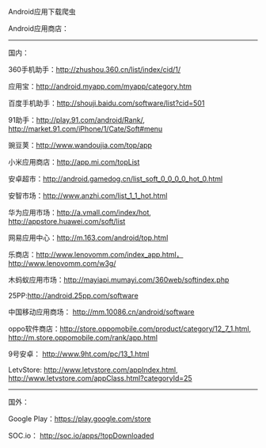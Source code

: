 Android应用下载爬虫




Android应用商店：

----
国内：

360手机助手：http://zhushou.360.cn/list/index/cid/1/

应用宝：http://android.myapp.com/myapp/category.htm

百度手机助手：http://shouji.baidu.com/software/list?cid=501

91助手：http://play.91.com/android/Rank/, http://market.91.com/iPhone/1/Cate/Soft#menu

豌豆荚：http://www.wandoujia.com/top/app

小米应用商店：http://app.mi.com/topList

安卓超市：http://android.gamedog.cn/list_soft_0_0_0_0_hot_0.html

安智市场：http://www.anzhi.com/list_1_1_hot.html

华为应用市场：http://a.vmall.com/index/hot, http://appstore.huawei.com/soft/list

网易应用中心：http://m.163.com/android/top.html

乐商店：http://www.lenovomm.com/index_app.html， http://www.lenovomm.com/w3g/


木蚂蚁应用市场：http://mayiapi.mumayi.com/360web/softindex.php

25PP:http://android.25pp.com/software

中国移动应用商场： http://mm.10086.cn/android/software

oppo软件商店：http://store.oppomobile.com/product/category/12_7_1.html, http://m.store.oppomobile.com/rank/app.html

9号安卓： http://www.9ht.com/pc/13_1.html

LetvStore: http://www.letvstore.com/appIndex.html, http://www.letvstore.com/appClass.html?categoryId=25


----
国外：

Google Play：https://play.google.com/store

SOC.io： http://soc.io/apps/!topDownloaded